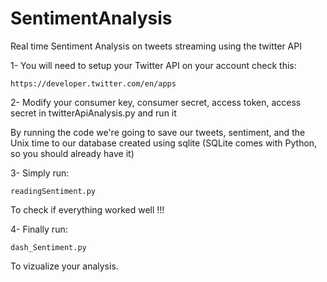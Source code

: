# SentimentAnalysis
Real time Sentiment Analysis on tweets streaming using the twitter API

1- You will need to setup your Twitter API on your account check this:
    
    https://developer.twitter.com/en/apps

2- Modify your consumer key, consumer secret, access token, access secret in twitterApiAnalysis.py and run it

By running the code we're going to save our tweets, sentiment, and the Unix time to our database created using sqlite (SQLite comes with Python, so you should already have it)

3- Simply run:
    
    readingSentiment.py

To check if everything worked well !!!

4- Finally run:

    dash_Sentiment.py

To vizualize your analysis.

